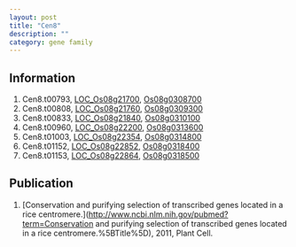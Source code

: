 ```yaml
---
layout: post
title: "Cen8"
description: ""
category: gene family
---
```


## Information
1. Cen8.t00793, [LOC_Os08g21700](http://rice.plantbiology.msu.edu/cgi-bin/ORF_infopage.cgi?orf=LOC_Os08g21700), [Os08g0308700](http://rapdb.dna.affrc.go.jp/viewer/gbrowse_details/irgsp1?name=Os08g0308700)
2. Cen8.t00808, [LOC_Os08g21760](http://rice.plantbiology.msu.edu/cgi-bin/ORF_infopage.cgi?orf=LOC_Os08g21760), [Os08g0309300](http://rapdb.dna.affrc.go.jp/viewer/gbrowse_details/irgsp1?name=Os08g0309300)
3. Cen8.t00833, [LOC_Os08g21840](http://rice.plantbiology.msu.edu/cgi-bin/ORF_infopage.cgi?orf=LOC_Os08g21840), [Os08g0310100](http://rapdb.dna.affrc.go.jp/viewer/gbrowse_details/irgsp1?name=Os08g0310100)
4. Cen8.t00960, [LOC_Os08g22200](http://rice.plantbiology.msu.edu/cgi-bin/ORF_infopage.cgi?orf=LOC_Os08g22200), [Os08g0313600](http://rapdb.dna.affrc.go.jp/viewer/gbrowse_details/irgsp1?name=Os08g0313600)
5. Cen8.t01003, [LOC_Os08g22354](http://rice.plantbiology.msu.edu/cgi-bin/ORF_infopage.cgi?orf=LOC_Os08g22354), [Os08g0314800](http://rapdb.dna.affrc.go.jp/viewer/gbrowse_details/irgsp1?name=Os08g0314800)
6. Cen8.t01152, [LOC_Os08g22852](http://rice.plantbiology.msu.edu/cgi-bin/ORF_infopage.cgi?orf=LOC_Os08g22852), [Os08g0318400](http://rapdb.dna.affrc.go.jp/viewer/gbrowse_details/irgsp1?name=Os08g0318400)
7. Cen8.t01153, [LOC_Os08g22864](http://rice.plantbiology.msu.edu/cgi-bin/ORF_infopage.cgi?orf=LOC_Os08g22864), [Os08g0318500](http://rapdb.dna.affrc.go.jp/viewer/gbrowse_details/irgsp1?name=Os08g0318500)

## Publication
1. [Conservation and purifying selection of transcribed genes located in a rice centromere.](http://www.ncbi.nlm.nih.gov/pubmed?term=Conservation and purifying selection of transcribed genes located in a rice centromere.%5BTitle%5D), 2011, Plant Cell.


